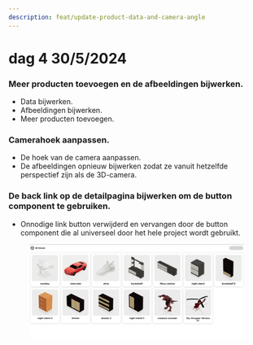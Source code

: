 ```yaml
---
description: feat/update-product-data-and-camera-angle
---
```


# dag 4 30/5/2024

### Meer producten toevoegen en de afbeeldingen bijwerken.

* Data bijwerken.
* Afbeeldingen bijwerken.
* Meer producten toevoegen.

### Camerahoek aanpassen.

* De hoek van de camera aanpassen.
* De afbeeldingen opnieuw bijwerken zodat ze vanuit hetzelfde perspectief zijn als de 3D-camera.

### De back link op de detailpagina bijwerken om de button component te gebruiken.

* Onnodige link button verwijderd en vervangen door de button component die al universeel door het hele project wordt gebruikt.



<figure><img src="../.gitbook/assets/image (52).png" alt=""><figcaption></figcaption></figure>
